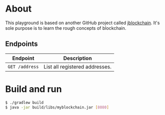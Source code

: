 # About

This playground is based on another GitHub project called [jblockchain](https://github.com/neozo-software/jblockchain).
It's sole purpose is to learn the rough concepts of blockchain.

## Endpoints

| Endpoint                | Description |
| ----------------------- | ------------
| `GET /address` | List all registered addresses. |

# Build and run



```bash
$ ./gradlew build
$ java -jar build/libs/myblockchain.jar [8080]
```
